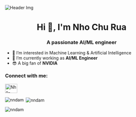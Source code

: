 <!-- Make with: https://github.com/khalby786/REHeader -->
<picture>
    <img src="https://images7.alphacoders.com/705/705196.png" alt="Header Img">
</picture>
<h1 align="center">Hi 👋, I'm Nho Chu Rua</h1>
<h3 align="center">A passionate AI/ML engineer</h3>

- 👀 I’m interested in Machine Learning & Artificial Intelligence <br>
- 🌱 I’m currently working as **AI/ML Engineer**
- 😎 A big fan of **NVIDIA**

<h3 align="left">Connect with me:</h3>
<p align="left">
<a href="https://linkedin.com/in/phạm-thế-hùng-9223b427a" target="blank"><img align="center" src="https://raw.githubusercontent.com/rahuldkjain/github-profile-readme-generator/master/src/images/icons/Social/linked-in-alt.svg" alt="Nho-Chu-Rua-42309b203" height="30" width="40" /></a>
</p>

<!--
<h3 align="left">Languages and Tools:</h3>
<p align="left">
<a href="https://www.python.org" target="_blank" rel="noreferrer"> <img src="https://raw.githubusercontent.com/devicons/devicon/master/icons/python/python-original.svg" alt="python" width="40" height="40"/> </a>
<a href="https://www.w3schools.com/cpp/" target="_blank" rel="noreferrer"> <img src="https://raw.githubusercontent.com/devicons/devicon/master/icons/cplusplus/cplusplus-original.svg" alt="cplusplus" width="40" height="40"/> </a>
<a href="https://pytorch.org/" target="_blank" rel="noreferrer"> <img src="https://www.vectorlogo.zone/logos/pytorch/pytorch-icon.svg" alt="pytorch" width="40" height="40"/> </a>
<a href="https://www.tensorflow.org" target="_blank" rel="noreferrer"> <img src="https://www.vectorlogo.zone/logos/tensorflow/tensorflow-icon.svg" alt="tensorflow" width="40" height="40"/> </a>
<a href="https://onnx.ai/" target="_blank" rel="noreferrer"> <img src="https://www.vectorlogo.zone/logos/onnxai/onnxai-ar21.svg" alt="onnx" width="80" height="40"/> </a> 
<a href="https://opencv.org/" target="_blank" rel="noreferrer"> <img src="https://www.vectorlogo.zone/logos/opencv/opencv-icon.svg" alt="opencv" width="40" height="40"/> </a>
<a href="https://www.elastic.co" target="_blank" rel="noreferrer"> <img src="https://www.vectorlogo.zone/logos/elastic/elastic-icon.svg" alt="elasticsearch" width="40" height="40"/> </a>
<a href="https://www.mongodb.com/" target="_blank" rel="noreferrer"> <img src="https://raw.githubusercontent.com/devicons/devicon/master/icons/mongodb/mongodb-original-wordmark.svg" alt="mongodb" width="40" height="40"/> </a>
<a href="https://kafka.apache.org/" target="_blank" rel="noreferrer"> <img src="https://www.vectorlogo.zone/logos/apache_kafka/apache_kafka-ar21.svg" alt="kafka" width="80" height="40"/> </a> 
<a href="https://www.linux.org/" target="_blank" rel="noreferrer"> <img src="https://raw.githubusercontent.com/devicons/devicon/master/icons/linux/linux-original.svg" alt="linux" width="40" height="40"/> </a>
<a href="https://www.docker.com/" target="_blank" rel="noreferrer"> <img src="https://raw.githubusercontent.com/devicons/devicon/master/icons/docker/docker-original-wordmark.svg" alt="docker" width="40" height="40"/> </a>


</p>
-->
<p><img align="left" src="https://github-readme-stats.vercel.app/api/top-langs?username=nndam&show_icons=true&locale=en&layout=compact" alt="nndam" /></p>

<p>&nbsp;<img align="center" src="https://github-readme-stats.vercel.app/api?username=churuanh0&show_icons=true&locale=en" alt="nndam" /></p>

<p align="left"> <img src="https://komarev.com/ghpvc/?username=nndam&label=Profile%20views&color=0e75b6&style=flat" alt="nndam" /> </p>
